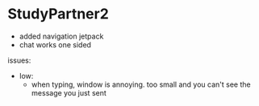 # StudyPartner2

- added navigation jetpack
- chat works one sided

issues:
- low:
  - when typing, window is annoying. too small and you can't see the message you just sent
